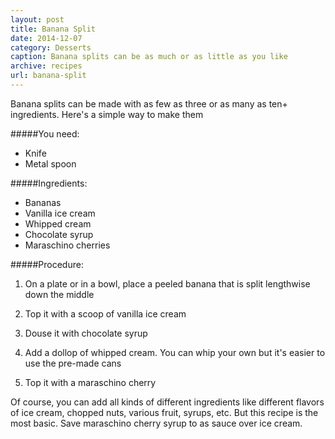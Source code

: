 ```yaml
---
layout: post
title: Banana Split
date: 2014-12-07
category: Desserts
caption: Banana splits can be as much or as little as you like
archive: recipes
url: banana-split
---
```

Banana splits can be made with as few as three or as many as ten+ ingredients. Here's a simple way to make them

#####You need:

* Knife
* Metal spoon

#####Ingredients:

* Bananas
* Vanilla ice cream
* Whipped cream
* Chocolate syrup
* Maraschino cherries

#####Procedure:

1. On a plate or in a bowl, place a peeled banana that is split lengthwise down the middle

2. Top it with a scoop of vanilla ice cream

3. Douse it with chocolate syrup

4. Add a dollop of whipped cream. You can whip your own but it's easier to use the pre-made cans

5. Top it with a maraschino cherry

Of course, you can add all kinds of different ingredients like different flavors of ice cream, chopped nuts, various fruit, syrups, etc. But this recipe is the most basic. Save maraschino cherry syrup to as sauce over ice cream.

